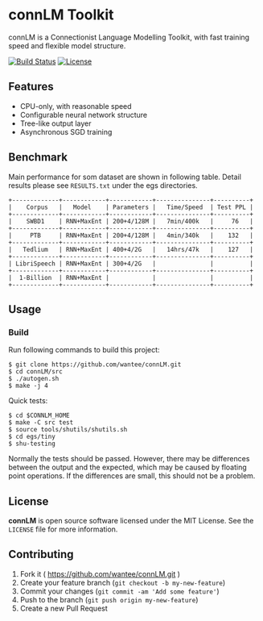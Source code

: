 # connLM Toolkit
connLM is a Connectionist Language Modelling Toolkit, with fast training speed and flexible model structure.

[![Build Status](https://travis-ci.org/wantee/connLM.svg?branch=master)](https://travis-ci.org/wantee/connLM)
[![License](http://img.shields.io/:license-mit-blue.svg)](https://github.com/wantee/connLM/blob/master/LICENSE)

## Features

* CPU-only, with reasonable speed
* Configurable neural network structure
* Tree-like output layer
* Asynchronous SGD training

## Benchmark

Main performance for som dataset are shown in following table. Detail results please see `RESULTS.txt` under the egs directories.

```
+-------------+------------+------------+---------------+----------+
|    Corpus   |   Model    | Parameters |   Time/Speed  | Test PPL |
+-------------+------------+------------+---------------+----------+
|    SWBD1    | RNN+MaxEnt | 200+4/128M |   7min/400k   |     76   |
+-------------+------------+------------+---------------+----------+
|     PTB     | RNN+MaxEnt | 200+4/128M |   4min/340k   |    132   |
+-------------+------------+------------+---------------+----------+
|   Tedlium   | RNN+MaxEnt | 400+4/2G   |   14hrs/47k   |    127   |
+-------------+------------+------------+---------------+----------+
| LibriSpeech | RNN+MaxEnt | 300+4/2G   |               |          |
+-------------+------------+------------+---------------+----------+
|  1-Billion  | RNN+MaxEnt |            |               |          |
+-------------+------------+------------+---------------+----------+
```

## Usage
### Build

Run following commands to build this project:

```shell
$ git clone https://github.com/wantee/connLM.git
$ cd connLM/src
$ ./autogen.sh
$ make -j 4
```

Quick tests:

```shell
$ cd $CONNLM_HOME
$ make -C src test
$ source tools/shutils/shutils.sh
$ cd egs/tiny
$ shu-testing
```

Normally the tests should be passed. However, there may be differences between the output and the expected, which may be caused by floating point operations. If the differences are small, this should not be a problem.

## License

**connLM** is open source software licensed under the MIT License. See the `LICENSE` file for more information.


## Contributing

1. Fork it ( https://github.com/wantee/connLM.git )
2. Create your feature branch (`git checkout -b my-new-feature`)
3. Commit your changes (`git commit -am 'Add some feature'`)
4. Push to the branch (`git push origin my-new-feature`)
5. Create a new Pull Request
